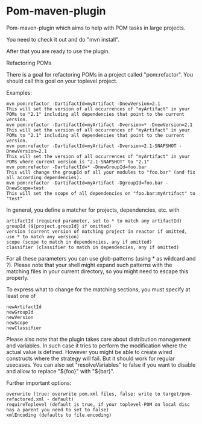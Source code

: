 
# Pom-maven-plugin

Pom-maven-plugin which aims to help with POM tasks in large projects. 

You need to check it out and do "mvn install".

After  that you are ready to use the plugin.

Refactoring POMs

There is a goal for refactoring POMs in a project called "pom:refactor". You should call this goal on your toplevel project.

Examples:

    mvn pom:refactor -DartifactId=myArtifact -DnewVersion=2.1
    This will set the version of all occurrences of "myArtifact" in your POMs to "2.1" including all dependencies that point to the current version.
    mvn pom:refactor -DartifactId=myArtifact -Dversion=* -DnewVersion=2.1
    This will set the version of all occurrences of "myArtifact" in your POMs to "2.1" including all dependencies that point to the current version.
    mvn pom:refactor -DartifactId=myArtifact -Dversion=2.1-SNAPSHOT -DnewVersion=2.1
    This will set the version of all occurrences of "myArtifact" in your POMs where current version is "2.1-SNAPSHOT" to "2.1"
    mvn pom:refactor -DartifactId=* -DnewGroupId=foo.bar
    This will change the groupId of all your modules to "foo.bar" (and fix all according dependencies).
    mvn pom:refactor -DartifactId=myArtifact -DgroupId=foo.bar -DnewScope=test
    This will set the scope of all dependencies on "foo.bar:myArtifact" to "test"

In general, you define a matcher for projects, dependencies, etc. with

    artifactId (required parameter, set to * to match any artifactId)
    groupId (${project.groupId} if omitted)
    version (current version of matching project in reactor if omitted, use * to match any version)
    scope (scope to match in dependencies, any if omitted)
    classifier (classifier to match in dependencies, any if omitted)

For all these parameters you can use glob-patterns (using * as wildcard and ?). Please note that your shell might expand such patterns with the matching files in your current directory, so you might need to escape this properly.

To express what to change for the matching sections, you must specify at least one of

    newArtifactId
    newGroupId
    newVersion
    newScope
    newClassifier

Please also note that the plugin takes care about distribution management and variables. In such case it tries to perform the modification where the actual value is defined. However you might be able to create wired constructs where the strategy will fail. But it should work for regular usecases. You can also set "resolveVariables" to false if you want to disable and allow to replace "${foo}" with "${bar}".

Further important options:

    overwrite (true: overwrite pom.xml files, false: write to target/pom-refactored.xml - default)
    requireToplevel (default is true, if your toplevel-POM on local disc has a parent you need to set to false)
    xmlEncoding (defaults to file.encoding)

